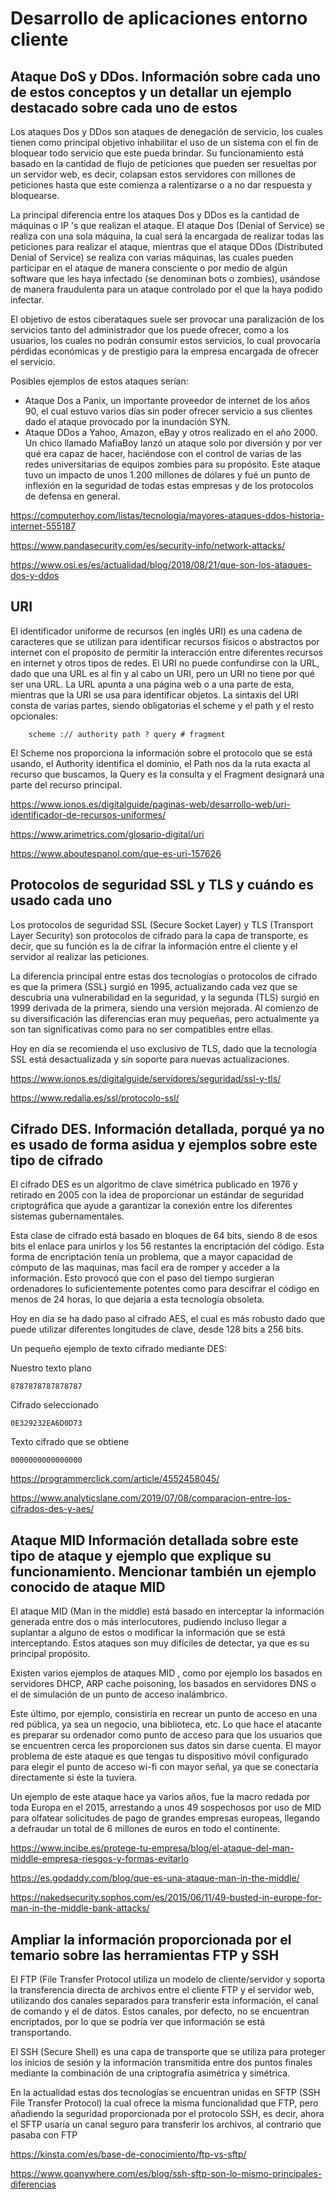 # Desarrollo de aplicaciones entorno cliente

## Ataque DoS y DDos. Información sobre cada uno de estos conceptos y un detallar un ejemplo destacado sobre cada uno de estos

Los ataques Dos y DDos son ataques de denegación de servicio, los cuales tienen como principal objetivo inhabilitar el uso de un sistema con el fin de bloquear todo servicio que este pueda brindar. Su funcionamiento está basado en la cantidad de flujo de peticiones que pueden ser resueltas por un servidor web, es decir, colapsan estos servidores con millones de peticiones hasta que este comienza a ralentizarse o a no dar respuesta y bloquearse.

La principal diferencia entre los ataques Dos y DDos es la cantidad de máquinas o IP 's que realizan el ataque. El ataque Dos (Denial of Service) se realiza con una sola máquina, la cual será la encargada de realizar todas las peticiones para realizar el ataque, mientras que el ataque DDos (Distributed Denial of Service) se realiza con varias máquinas, las cuales pueden participar en el ataque de manera consciente o por medio de algún software que les haya infectado (se denominan bots o zombies), usándose de manera fraudulenta para un ataque controlado por el que la haya podido infectar.

El objetivo de estos ciberataques suele ser provocar una paralización de los servicios tanto del administrador que los puede ofrecer, como a los usuarios, los cuales no podrán consumir estos servicios, lo cual provocaría pérdidas económicas y de prestigio para la empresa encargada de ofrecer el servicio.

Posibles ejemplos de estos ataques serían:

* Ataque Dos a Panix, un importante proveedor de internet de los años 90, el cual estuvo varios días sin poder ofrecer servicio a sus clientes dado el ataque provocado por la inundación SYN.
* Ataque DDos a Yahoo, Amazon, eBay y otros realizado en el año 2000. Un chico llamado MafiaBoy lanzó un ataque solo por diversión y por ver qué era capaz de hacer, haciéndose con el control de varias de las redes universitarias de equipos zombies para su propósito. Este ataque tuvo un impacto de unos 1.200 millones de dólares y fué un punto de inflexión en la seguridad de todas estas empresas y de los protocolos de defensa en general.

https://computerhoy.com/listas/tecnologia/mayores-ataques-ddos-historia-internet-555187

https://www.pandasecurity.com/es/security-info/network-attacks/

https://www.osi.es/es/actualidad/blog/2018/08/21/que-son-los-ataques-dos-y-ddos


## URI

El identificador uniforme de recursos (en inglés URI) es una cadena de caracteres que se utilizan para identificar recursos físicos o abstractos por internet con el propósito de permitir la interacción entre diferentes recursos en internet y otros tipos de redes.
El URI no puede confundirse con la URL, dado que una URL es al fin y al cabo un URI, pero un URI no tiene por qué ser una URL. La URL apunta a una página web o a una parte de esta, mientras que la URI se usa para identificar objetos.
La sintaxis del URI consta de varias partes, siendo obligatorias el scheme y el path y el resto opcionales:

```
	scheme :// authority path ? query # fragment
```

El Scheme nos proporciona la información sobre el protocolo que se está usando, el Authority identifica el dominio, el Path nos da la ruta exacta al recurso que buscamos, la Query es la consulta y el Fragment designará una parte del recurso principal.

https://www.ionos.es/digitalguide/paginas-web/desarrollo-web/uri-identificador-de-recursos-uniformes/

https://www.arimetrics.com/glosario-digital/uri

https://www.aboutespanol.com/que-es-uri-157626


## Protocolos de seguridad SSL y TLS y cuándo es usado cada uno

Los protocolos de seguridad SSL (Secure Socket Layer) y TLS (Transport Layer Security) son protocolos de cifrado para la capa de transporte, es decir, que su función es la de cifrar la información entre el cliente y el servidor al realizar las peticiones.

La diferencia principal entre estas dos tecnologías o protocolos de cifrado es que la primera (SSL) surgió en 1995, actualizando cada vez que se descubría una vulnerabilidad en la seguridad, y la segunda (TLS) surgió en 1999 derivada de la primera, siendo una versión mejorada. Al comienzo de su diversificación las diferencias eran muy pequeñas, pero actualmente ya son tan significativas como para no ser compatibles entre ellas.

Hoy en día se recomienda el uso exclusivo de TLS, dado que la tecnología SSL está desactualizada y sin soporte para nuevas actualizaciones.

https://www.ionos.es/digitalguide/servidores/seguridad/ssl-y-tls/

https://www.redalia.es/ssl/protocolo-ssl/


## Cifrado DES. Información detallada, porqué ya no es usado de forma asidua y ejemplos sobre este tipo de cifrado

El cifrado DES es un algoritmo de clave simétrica publicado en 1976 y retirado en 2005 con la idea de proporcionar un estándar de seguridad criptográfica que ayude a garantizar la conexión entre los diferentes sistemas gubernamentales. 

Esta clase de cifrado está basado en bloques de 64 bits, siendo 8 de esos bits el enlace para unirlos y los 56 restantes la encriptación del código. Esta forma de encriptación tenía un problema, que a mayor capacidad de cómputo de las maquinas, mas facil era de romper y acceder a la información. Esto provocó que con el paso del tiempo surgieran ordenadores lo suficientemente potentes como para descifrar el código en menos de 24 horas, lo que dejaría a esta tecnología obsoleta.

Hoy en día se ha dado paso al cifrado AES, el cual es más robusto dado que puede utilizar diferentes longitudes de clave, desde 128 bits a 256 bits.

Un pequeño ejemplo de texto cifrado mediante DES:

Nuestro texto plano

```
8787878787878787
```
Cifrado seleccionado

```
0E329232EA6D0D73 
```
Texto cifrado que se obtiene

```
0000000000000000
```

https://programmerclick.com/article/4552458045/

https://www.analyticslane.com/2019/07/08/comparacion-entre-los-cifrados-des-y-aes/

## Ataque MID Información detallada sobre este tipo de ataque y ejemplo que explique su funcionamiento. Mencionar también un ejemplo conocido de ataque MID

El ataque MID (Man in the middle) está basado en interceptar la información generada entre dos o más interlocutores, pudiendo incluso llegar a suplantar a alguno de estos o modificar la información que se está interceptando. Estos ataques son muy difíciles de detectar, ya que es su principal propósito.

Existen varios ejemplos de ataques MID , como por ejemplo los basados en servidores DHCP, ARP cache poisoning, los basados en servidores DNS o el de simulación de un punto de acceso inalámbrico.

Este último, por ejemplo, consistiría en recrear un punto de acceso en una red pública, ya sea un negocio, una biblioteca, etc. Lo que hace el atacante es preparar su ordenador como punto de acceso para que los usuarios que se encuentren cerca les proporcionen sus datos sin darse cuenta. El mayor problema de este ataque es que tengas tu dispositivo móvil configurado para elegir el punto de acceso wi-fi con mayor señal, ya que se conectaría directamente si éste la tuviera.

Un ejemplo de este ataque hace ya varios años, fue la macro redada por toda Europa en el 2015, arrestando a unos 49 sospechosos por uso de MID para olfatear solicitudes de pago de grandes empresas europeas, llegando a defraudar un total de 6 millones de euros en todo el continente.

https://www.incibe.es/protege-tu-empresa/blog/el-ataque-del-man-middle-empresa-riesgos-y-formas-evitarlo

https://es.godaddy.com/blog/que-es-una-ataque-man-in-the-middle/

https://nakedsecurity.sophos.com/es/2015/06/11/49-busted-in-europe-for-man-in-the-middle-bank-attacks/


## Ampliar la información proporcionada por el temario sobre las herramientas FTP y SSH

El FTP (File Transfer Protocol utiliza un modelo de cliente/servidor y soporta la transferencia directa de archivos entre el cliente FTP y el servidor web, utilizando dos canales separados para transferir esta información, el canal de comando y el de datos. Estos canales, por defecto, no se encuentran encriptados, por lo que se podría ver que información se está transportando.

El SSH (Secure Shell) es una capa de transporte que se utiliza para proteger los inicios de sesión y la información transmitida entre dos puntos finales mediante la combinación de una criptografía asimétrica y simétrica.

En la actualidad estas dos tecnologías se encuentran unidas en SFTP (SSH File Transfer Protocol) la cual ofrece la misma funcionalidad que FTP, pero añadiendo la seguridad proporcionada por el protocolo SSH, es decir, ahora el SFTP usaría un canal seguro para transferir los archivos, al contrario que pasaba con FTP

https://kinsta.com/es/base-de-conocimiento/ftp-vs-sftp/

https://www.goanywhere.com/es/blog/ssh-sftp-son-lo-mismo-principales-diferencias



